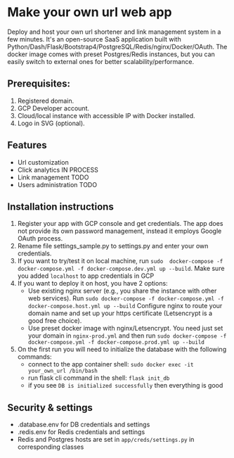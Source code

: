 # Make your own url web app
Deploy and host your own url shortener and link management system in a few minutes.
It's an open-source SaaS application built with Python/Dash/Flask/Bootstrap4/PostgreSQL/Redis/nginx/Docker/OAuth.
The docker image comes with preset Postgres/Redis instances, but you can easily switch to external ones for better scalability/performance.

## Prerequisites:
1. Registered domain.
2. GCP Developer account.
3. Cloud/local instance with accessible IP with Docker installed. 
4. Logo in SVG (optional).

## Features
* Url customization
* Click analytics IN PROCESS
* Link management TODO
* Users administration TODO

## Installation instructions
1. Register your app with GCP console and get credentials. 
   The app does not provide 
   its own password management, instead it employs Google OAuth process.
2. Rename file settings_sample.py to settings.py and enter your own credentials.
3. If you want to try/test it on local machine, run `sudo  docker-compose -f docker-compose.yml -f docker-compose.dev.yml up --build`.
   Make sure you added ``localhost`` to app credentials in GCP
4. If you want to deploy it on host, you have 2 options:
   * Use existing nginx server (e.g., you share the instance with other web services). Run ``sudo docker-compose -f docker-compose.yml -f docker-compose.host.yml up --build``
   Configure nginx to route your domain name and set up your https certificate (Letsencrypt is a good free choice).
   * Use preset docker image with nginx/Letsencrypt. You need just set your domain in `nginx-prod.yml` and then run
    ``sudo docker-compose -f docker-compose.yml -f docker-compose.prod.yml up --build``
5. On the first run you will need to initialize the database with the following commands:
   * connect to the app container shell: ``sudo docker exec -it your_own_url /bin/bash`` 
   * run flask cli command in the shell: ``flask init_db``
   * if you see ``DB is initialized successfully`` then everything is good
     
## Security & settings
* .database.env for DB credentials and settings
* .redis.env for Redis credentials and settings
* Redis and Postgres hosts are set in `app/creds/settings.py` in corresponding classes